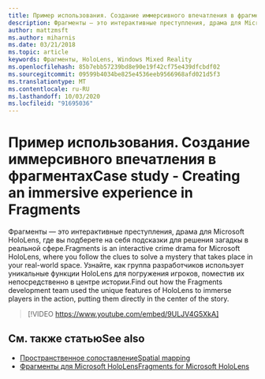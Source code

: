 ```yaml
---
title: Пример использования. Создание иммерсивного впечатления в фрагментах
description: Фрагменты — это интерактивные преступления, драма для Microsoft HoloLens, где вы подберете на себя подсказки для решения загадкы в реальной сфере.
author: mattzmsft
ms.author: miharnis
ms.date: 03/21/2018
ms.topic: article
keywords: Фрагменты, HoloLens, Windows Mixed Reality
ms.openlocfilehash: 85b7ebb57239bd8e90e19f42cf75e439dfcbdf02
ms.sourcegitcommit: 09599b4034be825e4536eeb9566968afd021d5f3
ms.translationtype: MT
ms.contentlocale: ru-RU
ms.lasthandoff: 10/03/2020
ms.locfileid: "91695036"
---
```

# <a name="case-study---creating-an-immersive-experience-in-fragments"></a><span data-ttu-id="e570a-104">Пример использования. Создание иммерсивного впечатления в фрагментах</span><span class="sxs-lookup"><span data-stu-id="e570a-104">Case study - Creating an immersive experience in Fragments</span></span>

<span data-ttu-id="e570a-105">Фрагменты — это интерактивные преступления, драма для Microsoft HoloLens, где вы подберете на себя подсказки для решения загадкы в реальной сфере.</span><span class="sxs-lookup"><span data-stu-id="e570a-105">Fragments is an interactive crime drama for Microsoft HoloLens, where you follow the clues to solve a mystery that takes place in your real-world space.</span></span> <span data-ttu-id="e570a-106">Узнайте, как группа разработчиков использует уникальные функции HoloLens для погружения игроков, поместив их непосредственно в центре истории.</span><span class="sxs-lookup"><span data-stu-id="e570a-106">Find out how the Fragments development team used the unique features of HoloLens to immerse players in the action, putting them directly in the center of the story.</span></span>



>[!VIDEO https://www.youtube.com/embed/9ULJV4G5XkA]

## <a name="see-also"></a><span data-ttu-id="e570a-107">См. также статью</span><span class="sxs-lookup"><span data-stu-id="e570a-107">See also</span></span>
* [<span data-ttu-id="e570a-108">Пространственное сопоставление</span><span class="sxs-lookup"><span data-stu-id="e570a-108">Spatial mapping</span></span>](../design/spatial-mapping.md)
* [<span data-ttu-id="e570a-109">Фрагменты для Microsoft HoloLens</span><span class="sxs-lookup"><span data-stu-id="e570a-109">Fragments for Microsoft HoloLens</span></span>](https://www.microsoft.com/p/fragments/9nblggh5ggm8)
